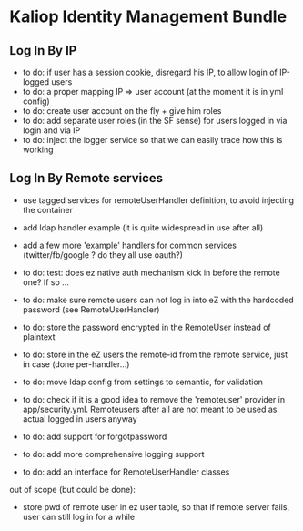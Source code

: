 Kaliop Identity Management Bundle
=================================

## Log In By IP

- to do: if user has a session cookie, disregard his IP, to allow login of IP-logged users
- to do: a proper mapping IP => user account (at the moment it is in yml config)
- to do: create user account on the fly + give him roles
- to do: add separate user roles (in the SF sense) for users logged in via login and via IP
- to do: inject the logger service so that we can easily trace how this is working

## Log In By Remote services

- use tagged services for remoteUserHandler definition, to avoid injecting the container

- add ldap handler example (it is quite widespread in use after all)

- add a few more 'example' handlers for common services (twitter/fb/google ? do they all use oauth?)

- to do: test: does ez native auth mechanism kick in before the remote one? If so ...
- to do: make sure remote users can not log in into eZ with the hardcoded password (see RemoteUserHandler)
- to do: store the password encrypted in the RemoteUser instead of plaintext
- to do: store in the eZ users the remote-id from the remote service, just in case (done per-handler...)
- to do: move ldap config from settings to semantic, for validation
- to do: check if it is a good idea to remove the 'remoteuser' provider in app/security.yml. Remoteusers after all are
         not meant to be used as actual logged in users anyway
- to do: add support for forgotpassword
- to do: add more comprehensive logging support
- to do: add an interface for RemoteUserHandler classes

out of scope (but could be done):
- store pwd of remote user in ez user table, so that if remote server fails, user can still log in for a while
